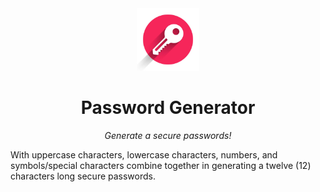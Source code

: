 <div align="center">
<img src="./src/assets/istockphoto-1250724789-612x612.jpg" width="100">
</div>

<h1 align="center" ><strong>Password Generator</strong></h1>
<p align="center"><em>Generate a secure passwords!</em></p>

With uppercase characters, lowercase characters, numbers, and symbols/special characters combine together in generating a twelve (12) characters long secure passwords.